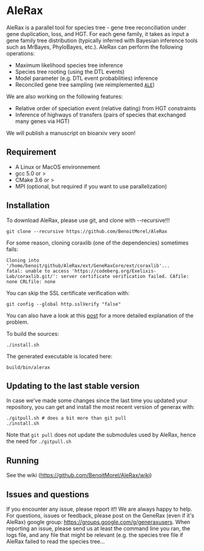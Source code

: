 

# AleRax  

AleRax is a parallel tool for species tree - gene tree reconciliation under gene duplication, loss, and HGT. For each gene family, it takes as input a gene family tree distribution (typically inferred with Bayesian inference tools such as MrBayes, PhyloBayes, etc.). AleRax can perform the following operations:
* Maximum likelihood species tree inference
* Species tree rooting (using the DTL events)
* Model parameter (e.g. DTL event probabilities) inference
* Reconciled gene tree sampling (we reimplemented [`ALE`](https://github.com/ssolo/ALE)) 

We are also working on the following features:
* Relative order of speciation event (relative dating) from HGT constraints
* Inference of highways of transfers (pairs of species that exchanged many genes via HGT)

We will publish a manuscript on bioarxiv very soon!

## Requirement

* A Linux or MacOS environnement
* gcc 5.0 or > 
* CMake 3.6 or >
* MPI (optional, but required if you want to use parallelization)

## Installation 


To download AleRax, please use git,  and clone with --recursive!!!

```
git clone --recursive https://github.com/BenoitMorel/AleRax
```

For some reason, cloning coraxlib (one of the dependencies) sometimes fails:
```
Cloning into '/home/benoit/github/AleRax/ext/GeneRaxCore/ext/coraxlib'...
fatal: unable to access 'https://codeberg.org/Exelixis-Lab/coraxlib.git/': server certificate verification failed. CAfile: none CRLfile: none
```
You can skip the SSL certificate verification with:
```
git config --global http.sslVerify "false"
```
You can also have a look at this [post](https://forum.gitlab.com/t/gitlab-runner-server-certificate-verification-failed/59450/8) for a more detailed explanation of the problem.


To build the sources:
```
./install.sh
```

The generated executable is located here:
```
build/bin/alerax
```

## Updating to the last stable version

In case we've made some changes since the last time you updated your repository, you can get and install the most recent version of generax with:

```
./gitpull.sh # does a bit more than git pull
./install.sh
```

Note that `git pull` does not update the submodules used by AleRax, hence the need for `./gitpull.sh`

## Running

See the wiki (https://github.com/BenoitMorel/AleRax/wiki)

## Issues and questions

If you encounter any issue, please report it!! We are always happy to help.
For questions, issues or feedback, please post on the GeneRax (even if it's AleRax) google group: https://groups.google.com/g/generaxusers.
When reporting an issue, please send us at least the command line you ran, the logs file, and any file that might be relevant (e.g. the species tree file if AleRax failed to read the species tree... 



